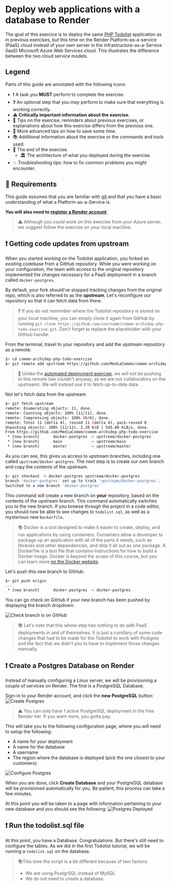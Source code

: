 # Deploy web applications with a database to Render

The goal of this exercice is to deploy the same [PHP Todolist][repo] application as in previous exercises, but this time on the Render Platform-as-a-service (PaaS) cloud instead of your own server in the Infrastructure-as-a-Service (IaaS) Microsoft Azure Web Services cloud. This illustrates the difference between the two cloud service models.


## Legend

Parts of this guide are annotated with the following icons:

- :exclamation: A task you **MUST** perform to complete the exercise.
- :question: An optional step that you _may_ perform to make sure that
  everything is working correctly.
- :warning: **Critically important information about the exercise.**
- :gem: Tips on the exercise, reminders about previous exercises, or
  explanations about how this exercise differs from the previous one.
- :space_invader: More advanced tips on how to save some time.
- :books: Additional information about the exercise or the commands and tools
  used.
- :checkered_flag: The end of the exercise.
  - :classical_building: The architecture of what you deployed during the
    exercise.
- :boom: Troubleshooting tips: how to fix common problems you might encounter.

## :gem: Requirements

This guide assumes that you are familiar with [git][git-slides] and that you have a basic understanding of what a Platform-as-a-Service is.

**You will also need to [register a Render account][render-register]**.

> :warning: Although you *could* work on this exercise from your Azure server, we suggest follow the exercise on your local machine.

## :exclamation: Getting code updates from upstream

When you started working on the Todolist application, you forked an existing codebase from a GitHub repository. While you were working on your configuration, the team with access to the original repository implemented the changes necessary for a PaaS deployment in a branch called ``docker-postgres``.

By default, your fork should've stopped tracking changes from the original repo, which is also referred to as the **upstream**. Let's reconfigure our repository so that it can fetch data from there.

> :question: If you do not remember where the Todolist repository is stored on your local machine, you can simply clone it again from GitHub by running ``git clone https://github.com/username/comem-archidep-php-todo-exercise.git``. Don't forget to replace the placeholder with your GitHub handle.

From the terminal, travel to your repository and add the upstream repository as a remote:

```bash
$> cd comem-archidep-php-todo-exercise
$> git remote add upstream https://github.com/MediaComem/comem-archidep-php-todo-exercise.git
```

>:gem: Unlike the [automated deployment exercise][automated-deployment-ex], we will not be pushing to this remote (we couldn't anyway, as we are not collaborators on the upstream). We will instead use it to fetch up-to-date data.

Not let's fetch data from the upstream:

```bash
$> git fetch upstream
remote: Enumerating objects: 11, done.
remote: Counting objects: 100% (11/11), done.
remote: Compressing objects: 100% (6/6), done.
remote: Total 11 (delta 4), reused 11 (delta 4), pack-reused 0
Unpacking objects: 100% (11/11), 3.20 KiB | 545.00 KiB/s, done.
From https://github.com/MediaComem/comem-archidep-php-todo-exercise
 * [new branch]      docker-postgres -> upstream/docker-postgres
 * [new branch]      main            -> upstream/main
 * [new branch]      master          -> upstream/master
```
As you can see, this gives us access to upstream branches, including one called ``upstream/docker-postgres``. The next step is to create our own branch and copy the contents of the upstream.

```bash
$> git checkout -b docker-postgres upstream/docker-postgres
branch 'docker-postgres' set up to track 'upstream/docker-postgres'.
Switched to a new branch 'docker-postgres'
```

This command will create a new branch on **your** repository, based on the contents of the upstream branch. This command automatically switches you to the new branch. If you browse through the project in a code editor, you should now be able to see changes to ``todolist.sql``, as well as a mysterious new ``Dockerfile``.

> :books: Docker is a tool designed to make it easier to create, deploy, and run applications by using containers. Containers allow a developer to package up an application with all of the parts it needs, such as libraries and other dependencies, and ship it all out as one package. A Dockerfile is a text file that contains instructions for how to build a Docker image. Docker is beyond the scope of this course, but you can learn more [on the Docker website][docker].


Let's push this new branch to GitHub:
 ```bash
 $> git push origin
 ...
  * [new branch]      docker-postgres -> docker-postgres
 ```

 You can go check on GitHub if your new branch has been pushed by displaying the branch dropdown:

 ![Check branch is on GitHub](../images/render-database-branch.png)

>:books: Let's note that this whole step has nothing to do with PaaS deployments in and of themselves. It is just a corollary of some code changes that had to be made for the Todolist to work with Postgres and the fact that we didn't you to have to implement those changes manually.

## :exclamation: Create a Postgres Database on Render

Instead of manually configuring a Linux server, we will be provisioning a couple of services on Render. The first is a PostgreSQL Database.

Sign-in to your Render account, and click the **new PostgreSQL** button:
 ![Create Postgres](../images/render-database-postgres-create.png)

>:warning: You can only have 1 active PostgreSQL deployment in the free Render tier. If you want more, you gotta pay.

This will take you to the following configuration page, where you will need to setup the following:
- A name for your deployment
- A name for the database
- A username
- The region where the database is deployed (pick the one closest to your customers).

 ![Configure Postgres](../images/render-database-postgres-configure.png)

When you are done, click **Create Database** and your PostgreSQL database will be provisioned automatically for you. Be patient, this process can take a few minutes.

At this point you will be taken to a page with information pertaining to your new database and you should see the following:
![Postgres Deployed](../images/render-database-postgres-created.png)

## :exclamation: Run the todolist.sql file
At this point, you have a Database. Congratulations. But there's still need to configure the tables. As we did in the first Todolist tutorial, we will be running a ``todolist.sql`` on the database.

> :books:This time the script is a bit different because of two factors:
> - We are using PostgrSQL instead of MySQL
> - We do not need to create a database.
>




[automated-deployment-ex]: https://github.com/MediaComem/comem-archidep/blob/main/ex/git-automated-deployment.md
[docker]: https://www.docker.com/
[git-slides]: https://mediacomem.github.io/comem-archidep/2022-2023/subjects/git/?home=MediaComem%2Fcomem-archidep%23readme#1
[render-register]: https://dashboard.render.com/register
[repo]: https://github.com/MediaComem/comem-archidep-php-todo-exercise

